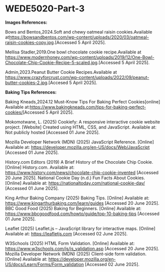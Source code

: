 # WEDE5020-Part-3
**Images References:**

Bows and Bentos,2024.Soft and chewy oatmeal raisin cookies.Available at<https://bowsandbentos.com/wp-content/uploads/2020/03/oatmeal-raisin-cookies-copy.jpg>.[Accessed 5 April 2025].

Mellisa Stadler,2019.One bowl chocolate cookie recipe.Available at <https://www.modernhoney.com/wp-content/uploads/2019/12/One-Bowl-Chocolate-Chip-Cookie-Recipe-5-scaled.jpg>.[Accessed 5 April 2025].

Admin,2023.Peanut Butter Cookie Recipes.Available at <https://www.crazyforcrust.com/wp-content/uploads/2022/09/peanut-butter-cookies-2.jpg>.[Accesed 5 April 2025].

**Baking Tips References:**

Baking Kneads,2024.12 Must-Know Tips For Baking Perfect Cookies[online] Available at:<https://www.bakingkneads.com/tips-for-baking-perfect-cookies/>[Accessed 5 April 2025].


Mokomotwane, L. (2025) Cookiefy: A responsive interactive cookie website project. [Website] Created using HTML, CSS, and JavaScript. Available at: Not publicly hosted [Accessed 01 June 2025].

Mozilla Developer Network (MDN) (2025) JavaScript Reference. [Online] Available at: https://developer.mozilla.org/en-US/docs/Web/JavaScript [Accessed 01 June 2025].

History.com Editors (2019) A Brief History of the Chocolate Chip Cookie. [Online] History.com. Available at: https://www.history.com/news/chocolate-chip-cookie-invented [Accessed 20 June 2025].
National Cookie Day (n.d.) Fun Facts About Cookies. [Online] Available at: https://nationaltoday.com/national-cookie-day/ [Accessed 01 June 2025].

King Arthur Baking Company (2025) Baking Tips. [Online] Available at: https://www.kingarthurbaking.com/learn/guides [Accessed 20 June 2025].
BBC Good Food (2025) Baking for Beginners. [Online] Available at: https://www.bbcgoodfood.com/howto/guide/top-10-baking-tips [Accessed 01 June 2025].

Leaflet (2025) Leaflet.js – JavaScript library for interactive maps. [Online] Available at: https://leafletjs.com [Accessed 02 June 2025].

W3Schools (2025) HTML Form Validation. [Online] Available at: https://www.w3schools.com/js/js_validation.asp [Accessed 20 June 2025].
Mozilla Developer Network (MDN) (2025) Client-side form validation. [Online] Available at: https://developer.mozilla.org/en-US/docs/Learn/Forms/Form_validation [Accessed 02 June 2025].


